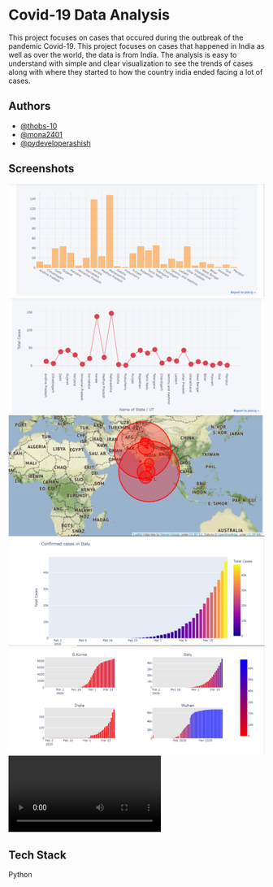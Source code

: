 
# Covid-19 Data Analysis

This project focuses on cases that occured during the outbreak of the pandemic Covid-19. This project focuses on cases that happened in India as well as over the world, the data is from India. The analysis is easy to understand with simple and clear visualization to see the trends of cases along with where they started to  how the country india ended facing a lot of cases.


## Authors

- [@thobs-10](https://github.com/thobs-10)
- [@mona2401](https://www.github.com/mona2401/COVID-19-Data-Analysis)
- [@pydeveloperashish](https://github.com/pydeveloperashish)


## Screenshots


![](Images/1.PNG)
![](Images/2.PNG)
![](Images/3.PNG)
![](Images/4.PNG)
![](Images/5.PNG)
![](Images/bandicam%20202022-01-14%202018-57-50-127_Trim.mp4)

## Tech Stack

Python



